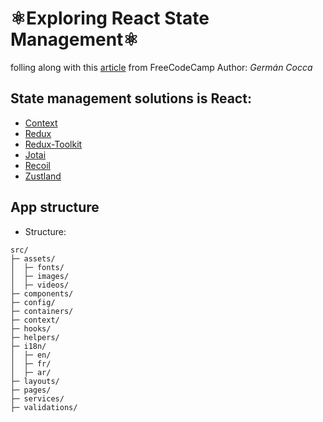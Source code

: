 # ⚛Exploring React State Management⚛

folling along with this [article](https://www.freecodecamp.org/news/how-to-manage-state-in-a-react-app/amp/) from FreeCodeCamp
Author: _Germán Cocca_

## State management solutions is React:

- [Context](https://reactjs.org/docs/context.html)
- [Redux](https://react-redux.js.org/)
- [Redux-Toolkit]()
- [Jotai](https://jotai.org/)
- [Recoil](https://recoiljs.org/)
- [Zustland](https://docs.pmnd.rs/zustand/recipes)

## App structure

- Structure:

```
src/
├─ assets/
│  ├─ fonts/
│  ├─ images/
│  ├─ videos/
├─ components/
├─ config/
├─ containers/
├─ context/
├─ hooks/
├─ helpers/
├─ i18n/
│  ├─ en/
│  ├─ fr/
│  ├─ ar/
├─ layouts/
├─ pages/
├─ services/
├─ validations/
```

